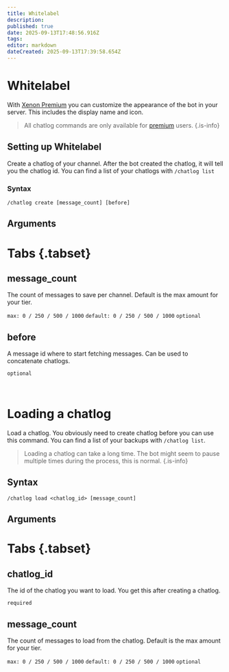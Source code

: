 ```yaml
---
title: Whitelabel
description: 
published: true
date: 2025-09-13T17:48:56.916Z
tags: 
editor: markdown
dateCreated: 2025-09-13T17:39:58.654Z
---
```


# Whitelabel

With [Xenon Premium](/en/premium) you can customize the appearance of the bot in your server. This includes the display name and icon.


> All chatlog commands are only available for [premium](/premium) users.
{.is-info}

## Setting up Whitelabel

Create a chatlog of your channel. After the bot created the chatlog, it will tell you the chatlog id. You can find a list of your chatlogs with `/chatlog list`

### Syntax

`/chatlog create [message_count] [before]`

## Arguments

# Tabs {.tabset}
## message_count
The count of messages to save per channel. Default is the max amount for your tier.

`max: 0 / 250 / 500 / 1000` `default: 0 / 250 / 500 / 1000` `optional`

## before
A message id where to start fetching messages. Can be used to concatenate chatlogs.

`optional`

<br />

# Loading a chatlog

Load a chatlog. You obviously need to create chatlog before you can use this command.
You can find a list of your backups with `/chatlog list`.

> Loading a chatlog can take a long time. The bot might seem to pause multiple times during the process, this is normal.
{.is-info}

## Syntax

`/chatlog load <chatlog_id> [message_count]`

## Arguments

# Tabs {.tabset}
## chatlog_id
The id of the chatlog you want to load. You get this after creating a chatlog.

`required`

## message_count

The count of messages to load from the chatlog. Default is the max amount for your tier.

`max: 0 / 250 / 500 / 1000` `default: 0 / 250 / 500 / 1000` `optional`

<br />
